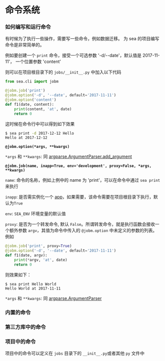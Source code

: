 # 命令系统

### 如何编写和运行命令

有时候为了执行一些操作，需要写一些命令，例如数据迁移。
为 sea 的项目编写命令是非常简单的。


例如要创建一个 `print` 命令，接受一个可选参数 '-d/--date'，默认值是 2017-11-11'， 一个位置参数 'content'

则可以在项目根目录下的 `jobs/__init__.py` 中加入以下代码

```python
from sea.cli import jobm

@jobm.job('print')
@jobm.option('-d', '--date', default='2017-11-11')
@jobm.option('content')
def f1(date, content):
    print(content, 'at', date)
    return 0
```

这时候在命令行中可以得到如下效果

```sh
$ sea print -d 2017-12-12 Hello
Hello at 2017-12-12
```

**`@jobm.option(*args, **kwargs)`**

`*args` 和 `**kwargs`: 同 [argparse.ArgumentParser.add_argument](https://docs.python.org/3/library/argparse.html#the-add-argument-method)

**`@jobm.job(name, inapp=True, env='development', proxy=False, *args, **kwargs)`**

`name`: 命令的名称，例如上例中的 name 为 'print'，可以在命令中通过 `sea print` 来执行

`inapp`: 是否需实例化一个 [app](app)，如果需要，该命令需要在项目根目录下执行，默认为`True`

`env`: `SEA_ENV` 环境变量的默认值

`proxy`: 是否为一个转发命令, 默认 `False`。所谓转发命令，就是执行函数会接收一个额外参数 `argv`，其值为命令中传入的 `@jobm.option` 中未定义的参数的列表。例如

```python
@jobm.job('print', proxy=True)
@jobm.option('-d', '--date', default='2017-11-11')
def f1(date, argv):
    print(*argv, 'at', date)
    return 0
```

则效果如下：
```
$ sea print Hello World
Hello World at 2017-11-11
```

`*args` 和 `**kwargs`: 同 [argparse.ArgumentParser](https://docs.python.org/3/library/argparse.html#argparse.ArgumentParser)


### 内置的命令

### 第三方库中的命令

### 项目中的命令

项目中的命令可以定义在 `jobs` 目录下的 `__init__.py`或者其他 `py` 文件中
